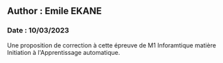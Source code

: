 ## Author : Emile EKANE
### Date : 10/03/2023

Une proposition de correction à cette épreuve de M1 Inforamtique matière Initiation à l'Apprentissage automatique.